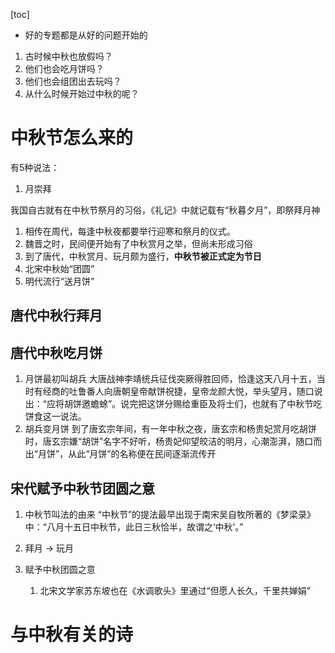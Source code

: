 [toc]


- 好的专题都是从好的问题开始的
1. 古时候中秋也放假吗？
2. 他们也会吃月饼吗？
3. 他们也会组团出去玩吗？
4. 从什么时候开始过中秋的呢？


# 中秋节怎么来的
有5种说法：
1. 月崇拜

我国自古就有在中秋节祭月的习俗，《礼记》中就记载有“秋暮夕月”，即祭拜月神
1. 相传在周代，每逢中秋夜都要举行迎寒和祭月的仪式。
2. 魏晋之时，民间便开始有了中秋赏月之举，但尚未形成习俗
3. 到了唐代，中秋赏月、玩月颇为盛行，__中秋节被正式定为节日__
4. 北宋中秋始“团圆”
5. 明代流行“送月饼”

## 唐代中秋行拜月

## 唐代中秋吃月饼

1. 月饼最初叫胡兵
	大唐战神李靖统兵征伐突厥得胜回师，恰逢这天八月十五，当时有经商的吐鲁番人向唐朝皇帝献饼祝捷，皇帝龙颜大悦，举头望月，随口说出：“应将胡饼邀蟾蜍”。说完把这饼分赐给重臣及将士们，也就有了中秋节吃饼食这一说法。
2. 胡兵变月饼
	到了唐玄宗年间，有一年中秋之夜，唐玄宗和杨贵妃赏月吃胡饼时，唐玄宗嫌“胡饼”名字不好听，杨贵妃仰望皎洁的明月，心潮澎湃，随口而出“月饼”，从此“月饼”的名称便在民间逐渐流传开

## 宋代赋予中秋节团圆之意
1. 中秋节叫法的由来
	“中秋节”的提法最早出现于南宋吴自牧所著的《梦梁录》中：“八月十五日中秋节，此日三秋恰半，故谓之‘中秋’。”

2. 拜月 -> 玩月

3. 赋予中秋团圆之意
	1. 北宋文学家苏东坡也在《水调歌头》里通过“但愿人长久，千里共婵娟”



# 与中秋有关的诗





